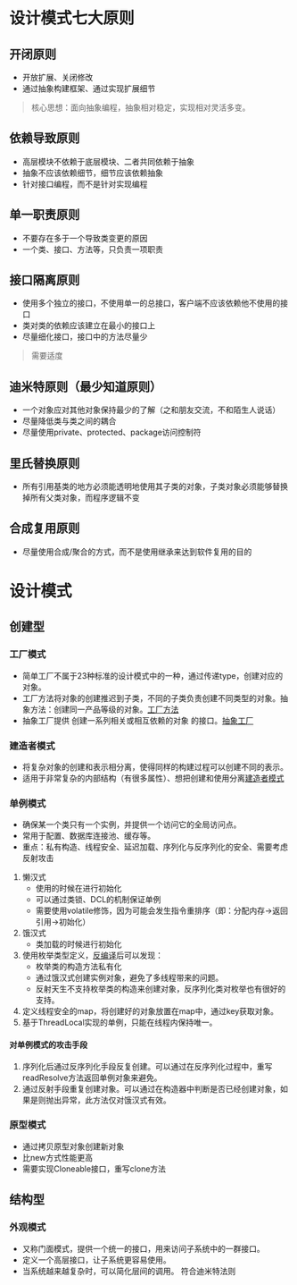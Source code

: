 # 设计模式七大原则
## 开闭原则
- 开放扩展、关闭修改
- 通过抽象构建框架、通过实现扩展细节
> 核心思想：面向抽象编程，抽象相对稳定，实现相对灵活多变。
## 依赖导致原则
- 高层模块不依赖于底层模块、二者共同依赖于抽象
- 抽象不应该依赖细节，细节应该依赖抽象
- 针对接口编程，而不是针对实现编程
## 单一职责原则
- 不要存在多于一个导致类变更的原因
- 一个类、接口、方法等，只负责一项职责
## 接口隔离原则
- 使用多个独立的接口，不使用单一的总接口，客户端不应该依赖他不使用的接口
- 类对类的依赖应该建立在最小的接口上
- 尽量细化接口，接口中的方法尽量少
> 需要适度
## 迪米特原则（最少知道原则）
- 一个对象应对其他对象保持最少的了解（之和朋友交流，不和陌生人说话）
- 尽量降低类与类之间的耦合
- 尽量使用private、protected、package访问控制符
## 里氏替换原则
- 所有引用基类的地方必须能透明地使用其子类的对象，子类对象必须能够替换掉所有父类对象，而程序逻辑不变
## 合成复用原则
- 尽量使用合成/聚合的方式，而不是使用继承来达到软件复用的目的
# 设计模式
## 创建型
### 工厂模式
- 简单工厂不属于23种标准的设计模式中的一种，通过传递type，创建对应的对象。
- 工厂方法将对象的创建推迟到子类，不同的子类负责创建不同类型的对象。抽象方法：创建同一产品等级的对象。[工厂方法](src/main/java/creation/factory/factoryMethod)
- 抽象工厂提供 创建一系列相关或相互依赖的对象 的接口。[抽象工厂](src/main/java/creation/factory/abstraceFactory)
### 建造者模式
- 将复杂对象的创建和表示相分离，使得同样的构建过程可以创建不同的表示。
- 适用于非常复杂的内部结构（有很多属性）、想把创建和使用分离[建造者模式](src/main/java/creation/builder)
### 单例模式
- 确保某一个类只有一个实例，并提供一个访问它的全局访问点。
- 常用于配置、数据库连接池、缓存等。
- 重点：私有构造、线程安全、延迟加载、序列化与反序列化的安全、需要考虑反射攻击
1. 懒汉式
   - 使用的时候在进行初始化
   - 可以通过类锁、DCL的机制保证单例
   - 需要使用volatile修饰，因为可能会发生指令重排序（即：分配内存->返回引用->初始化）
2. 饿汉式
   - 类加载的时候进行初始化
3. 使用枚举类型定义，[反编译](src/main/java/creation/singleton/padfile/EnumInstance.jad)后可以发现：
   - 枚举类的构造方法私有化
   - 通过饿汉式创建实例对象，避免了多线程带来的问题。
   - 反射天生不支持枚举类的构造来创建对象，反序列化类对枚举也有很好的支持。
4. 定义线程安全的map，将创建好的对象放置在map中，通过key获取对象。
5. 基于ThreadLocal实现的单例，只能在线程内保持唯一。
#### 对单例模式的攻击手段
1. 序列化后通过反序列化手段反复创建。可以通过在反序列化过程中，重写readResolve方法返回单例对象来避免。
2. 通过反射手段重复创建对象。可以通过在构造器中判断是否已经创建对象，如果是则抛出异常，此方法仅对饿汉式有效。
### 原型模式
- 通过拷贝原型对象创建新对象
- 比new方式性能更高
- 需要实现Cloneable接口，重写clone方法
## 结构型
### 外观模式
- 又称门面模式，提供一个统一的接口，用来访问子系统中的一群接口。
- 定义一个高层接口，让子系统更容易使用。
- 当系统越来越复杂时，可以简化层间的调用。 符合迪米特法则